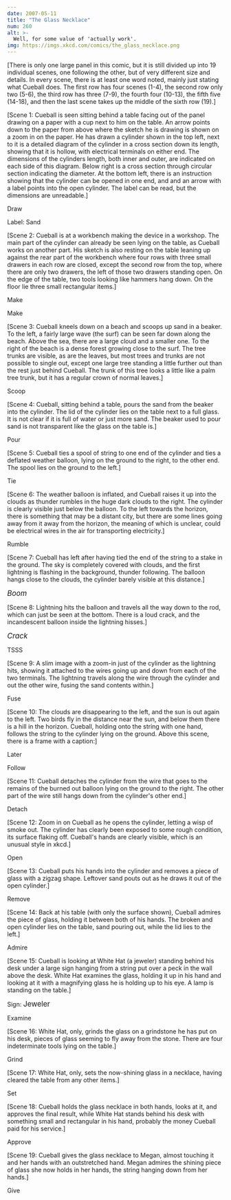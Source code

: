 ```yaml
---
date: 2007-05-11
title: "The Glass Necklace"
num: 260
alt: >-
  Well, for some value of 'actually work'.
img: https://imgs.xkcd.com/comics/the_glass_necklace.png
---
```

[There is only one large panel in this comic, but it is still divided up into 19 individual scenes, one following the other, but of very different size and details. In every scene, there is at least one word noted, mainly just stating what Cueball does. The first row has four scenes (1-4), the second row only two (5-6), the third row has three (7-9), the fourth four (10-13), the fifth five (14-18), and then the last scene takes up the middle of the sixth row (19).]

[Scene 1: Cueball is seen sitting behind a table facing out of the panel drawing on a paper with a cup next to him on the table. An arrow points down to the paper from above where the sketch he is drawing is shown on a zoom in on the paper. He has drawn a cylinder shown in the top left, next to it is a detailed diagram of the cylinder in a cross section down its length, showing that it is hollow, with electrical terminals on either end. The dimensions of the cylinders length, both inner and outer, are indicated on each side of this diagram. Below right is a cross section through circular section indicating the diameter. At the bottom left, there is an instruction showing that the cylinder can be opened in one end, and and an arrow with a label points into the open cylinder. The label can be read, but the dimensions are unreadable.]

Draw

Label: Sand

[Scene 2: Cueball is at a workbench making the device in a workshop. The main part of the cylinder can already be seen lying on the table, as Cueball works on another part. His sketch is also resting on the table leaning up against the rear part of the workbench where four rows with three small drawers in each row are closed, except the second row from the top, where there are only two drawers, the left of those two drawers standing open. On the edge of the table, two tools looking like hammers hang down. On the floor lie three small rectangular items.]

Make

Make

[Scene 3: Cueball kneels down on a beach and scoops up sand in a beaker. To the left, a fairly large wave (the surf) can be seen far down along the beach. Above the sea, there are a large cloud and a smaller one. To the right of the beach is a dense forest growing close to the surf. The tree trunks are visible, as are the leaves, but most trees and trunks are not possible to single out, except one large tree standing a little further out than the rest just behind Cueball. The trunk of this tree looks a little like a palm tree trunk, but it has a regular crown of normal leaves.]

Scoop

[Scene 4: Cueball, sitting behind a table, pours the sand from the beaker into the cylinder. The lid of the cylinder lies on the table next to a full glass. It is not clear if it is full of water or just more sand. The beaker used to pour sand is not transparent like the glass on the table is.]

Pour

[Scene 5: Cueball ties a spool of string to one end of the cylinder and ties a deflated weather balloon, lying on the ground to the right, to the other end. The spool lies on the ground to the left.]

Tie

[Scene 6: The weather balloon is inflated, and Cueball raises it up into the clouds as thunder rumbles in the huge dark clouds to the right. The cylinder is clearly visible just below the balloon. To the left towards the horizon, there is something that may be a distant city, but there are some lines going away from it away from the horizon, the meaning of which is unclear, could be electrical wires in the air for transporting electricity.]

Rumble

[Scene 7: Cueball has left after having tied the end of the string to a stake in the ground. The sky is completely covered with clouds, and the first lightning is flashing in the background, thunder following. The balloon hangs close to the clouds, the cylinder barely visible at this distance.]

<big>*Boom*</big>

[Scene 8: Lightning hits the balloon and travels all the way down to the rod, which can just be seen at the bottom. There is a loud crack, and the incandescent balloon inside the lightning hisses.]

<big>*Crack*</big>

TSSS

[Scene 9: A slim image with a zoom-in just of the cylinder as the lightning hits, showing it attached to the wires going up and down from each of the two terminals. The lightning travels along the wire through the cylinder and out the other wire, fusing the sand contents within.]

Fuse

[Scene 10: The clouds are disappearing to the left, and the sun is out again to the left. Two birds fly in the distance near the sun, and below them there is a hill in the horizon. Cueball, holding onto the string with one hand, follows the string to the cylinder lying on the ground. Above this scene, there is a frame with a caption:]

Later

Follow

[Scene 11: Cueball detaches the cylinder from the wire that goes to the remains of the burned out balloon lying on the ground to the right. The other part of the wire still hangs down from the cylinder's other end.]

Detach

[Scene 12: Zoom in on Cueball as he opens the cylinder, letting a wisp of smoke out. The cylinder has clearly been exposed to some rough condition, its surface flaking off. Cueball's hands are clearly visible, which is an unusual style in xkcd.]

Open

[Scene 13: Cueball puts his hands into the cylinder and removes a piece of glass with a zigzag shape. Leftover sand pouts out as he draws it out of the open cylinder.]

Remove

[Scene 14: Back at his table (with only the surface shown), Cueball admires the piece of glass, holding it between both of his hands. The broken and open cylinder lies on the table, sand pouring out, while the lid lies to the left.]

Admire

[Scene 15: Cueball is looking at White Hat (a jeweler) standing behind his desk under a large sign hanging from a string put over a peck in the wall above the desk. White Hat examines the glass, holding it up in his hand and looking at it with a magnifying glass he is holding up to his eye. A lamp is standing on the table.]

Sign: <big>Jeweler</big>

Examine

[Scene 16: White Hat, only, grinds the glass on a grindstone he has put on his desk, pieces of glass seeming to fly away from the stone. There are four indeterminate tools lying on the table.]

Grind

[Scene 17: White Hat, only, sets the now-shining glass in a necklace, having cleared the table from any other items.]

Set

[Scene 18: Cueball holds the glass necklace in both hands, looks at it, and approves the final result, while White Hat stands behind his desk with something small and rectangular in his hand, probably the money Cueball paid for his service.]

Approve

[Scene 19: Cueball gives the glass necklace to Megan, almost touching it and her hands with an outstretched hand. Megan admires the shining piece of glass she now holds in her hands, the string hanging down from her hands.]

Give